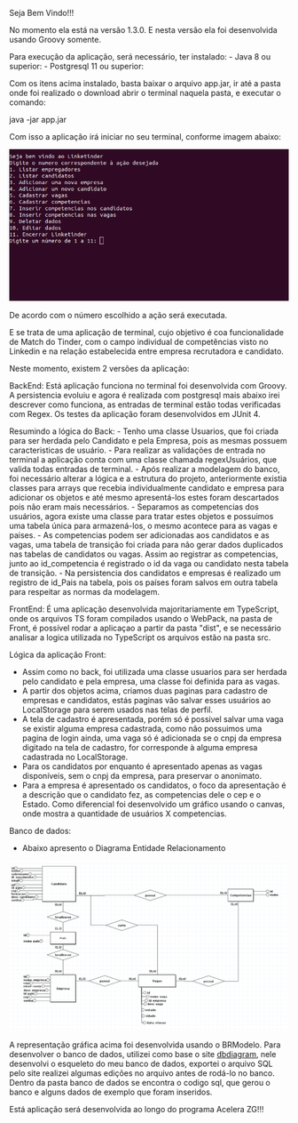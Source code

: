 Seja Bem Vindo!!!

No momento ela está na versão 1.3.0. E nesta versão ela foi desenvolvida usando Groovy somente.

Para execução da aplicação, será necessário, ter instalado:
    - Java 8 ou superior:
    - Postgresql 11 ou superior:

Com os itens acima instalado, basta baixar o arquivo app.jar, ir até a pasta onde foi realizado o download abrir o terminal naquela pasta, e executar o comando:

java -jar app.jar

Com isso a aplicação irá iniciar no seu terminal, conforme imagem abaixo:

![alt text](assets/app.png)

De acordo com o número escolhido a ação será executada.

E se trata de uma aplicação de terminal, cujo objetivo é coa funcionalidade de Match do Tinder, com o campo individual de competências visto no Linkedin e na relação estabelecida entre empresa recrutadora e candidato.

Neste momento, existem 2 versões da aplicação:

BackEnd: Está aplicação funciona no terminal foi desenvolvida com Groovy. A persistencia evoluiu e agora é realizada com postgresql mais abaixo irei descrever como funciona, as entradas de terminal estão todas verificadas com Regex. Os testes da aplicação foram desenvolvidos em JUnit 4.

Resumindo a lógica do Back:
    - Tenho uma classe Usuarios, que foi criada para ser herdada pelo Candidato e pela Empresa, pois as mesmas possuem caracteristicas de usuário.
    - Para realizar as validações de entrada no terminal a aplicação conta com uma classe chamada regexUsuários, que valida todas entradas de terminal.
    - Após realizar a modelagem do banco, foi necessário alterar a lógica e a estrutura do projeto, anteriormente existia classes para arrays que recebia individualmente candidato e empresa para adicionar os objetos e até mesmo apresentá-los estes foram descartados pois não eram mais necessários.
    - Separamos as competencias dos usuários, agora existe uma classe para tratar estes objetos e possuimos uma tabela única para armazená-los, o mesmo acontece para as vagas e paises.
    - As competencias podem ser adicionadas aos candidatos e as vagas, uma tabela de transição foi criada para não gerar dados duplicados nas tabelas de candidatos ou vagas. Assim ao registrar as competencias, junto ao id_competencia é registrado o id da vaga ou candidato nesta tabela de transição.
    - Na persistencia dos candidatos e empresas é realizado um registro de id_Pais na tabela, pois os países foram salvos em outra tabela para respeitar as normas da modelagem.

FrontEnd: É uma aplicação desenvolvida majoritariamente em TypeScript, onde os arquivos TS foram compilados usando o WebPack, na pasta de Front, é possível rodar a aplicaçao a partir da pasta "dist", e se necessário analisar a logica utilizada no TypeScript os arquivos estão na pasta src.

Lógica da aplicação Front:
- Assim como no back, foi utilizada uma classe usuarios para ser herdada pelo candidato e pela empresa, uma classe foi definida para as vagas.
- A partir dos objetos acima, criamos duas paginas para cadastro de empresas e candidatos, estás paginas vão salvar esses usuários ao LocalStorage para serem usados nas telas de perfil.
- A tela de cadastro é apresentada, porém só é possivel salvar uma vaga se existir alguma empresa cadastrada, como não possuimos uma pagina de login ainda, uma vaga só é adicionada se o cnpj da empresa digitado na tela de cadastro, for corresponde à alguma empresa cadastrada no LocalStorage.
- Para os candidatos por enquanto é apresentado apenas as vagas disponíveis, sem o cnpj da empresa, para preservar o anonimato.
- Para a empresa é apresentado os candidatos, o foco da apresentação é a descrição que o candidato fez, as competencias dele o cep e o Estado. Como diferencial foi desenvolvido um gráfico usando o canvas, onde mostra a quantidade de usuários X competencias.
    
Banco de dados:

 - Abaixo apresento o Diagrama Entidade Relacionamento

![alt text](assets/BancoDeDados/Linketinder_DER.png)

A representação gráfica acima foi desenvolvida usando o BRModelo. Para desenvolver o banco de dados, utilizei como base o site [dbdiagram](https://dbdiagram.io), nele desenvolvi o esqueleto do meu banco de dados, exportei o arquivo SQL pelo site realizei algumas edições no arquivo antes de rodá-lo no banco.
Dentro da pasta banco de dados se encontra o codigo sql, que gerou o banco e alguns dados de exemplo que foram inseridos.

Está aplicação será desenvolvida ao longo do programa Acelera ZG!!!
